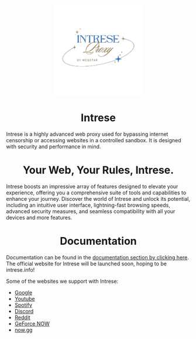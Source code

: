 <p align="center"><img src="https://raw.githubusercontent.com/WebstarDevelopers/Intrese/main/public/assets/images/intrese.png" height="250"></p>


<h1 align="center">Intrese</h1>

Intrese is a highly advanced web proxy used for bypassing internet censorship or accessing websites in a controlled sandbox. It is designed with security and performance in mind.

<h1 align="center"> Your Web, Your Rules, Intrese.</h1>

Intrese boosts an impressive array of features designed to elevate your experience, offering you a comprehensive suite of tools and capabilities to enhance your journey. Discover the world of Intrese and unlock its potential, including an intuitive user interface, lightning-fast browsing speeds, advanced security measures, and seamless compatibility with all your devices and more features.

<h1 align="center">Documentation</h1>


Documentation can be found in the [documentation section by clicking here](https://webstar.live/documentation/intrese).
    The official website for Intrese will be launched soon, hoping to be intrese.info!

Some of the websites we support with Intrese:

-   [Google](https://google.com)
-   [Youtube](https://www.youtube.com)
-   [Spotify](https://spotify.com)
-   [Discord](https://discord.com)
-   [Reddit](https://reddit.com)
-   [GeForce NOW](https://play.geforcenow.com/)
-   [now.gg](https://now.gg)
